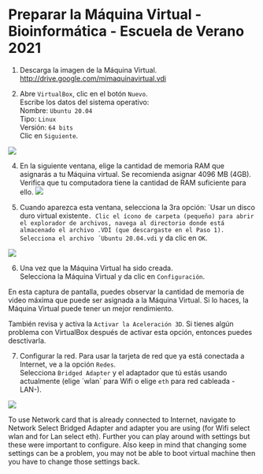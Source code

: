 # Preparar la Máquina Virtual - Bioinformática - Escuela de Verano 2021

1. Descarga la imagen de la Máquina Virtual.  
<http://drive.google.com/mimaquinavirtual.vdi>

2. Abre `VirtualBox`, clic en el botón `Nuevo`.\
Escribe los datos del sistema operativo:  
Nombre: `Ubuntu 20.04`  
Tipo: `Linux`  
Versión: `64 bits`  
Clic en `Siguiente`.

![](https://www.osboxes.org/wp-content/uploads/2014/09/ot/vbox-1.jpg)

4. En la siguiente ventana, elige la cantidad de memoria RAM que asignarás a tu Máquina virtual.
Se recomienda asignar 4096 MB (4GB). Verifica que tu computadora tiene la cantidad de RAM suficiente para ello.
![](https://www.osboxes.org/wp-content/uploads/2014/09/ot/vbox-2.jpg)

5. Cuando aparezca esta ventana, selecciona la 3ra opción: ´Usar un disco duro virtual existente`.
Clic el ícono de carpeta (pequeño) para abrir el explorador de archivos, navega al directorio donde está almacenado el archivo .VDI (que descargaste en el Paso 1).
Selecciona el archivo ´Ubuntu 20.04.vdi` y da clic en `OK`.

![](https://www.osboxes.org/wp-content/uploads/2014/09/ot/vbox-3.jpg)

6. Una vez que la Máquina Virtual ha sido creada.\
Selecciona la Máquina Virtual y da clic en `Configuración`.

En esta captura de pantalla, puedes observar la cantidad de memoria de video máxima que puede ser asignada a la Máquina Virtual. Si lo haces, la Máquina Virtual puede tener un mejor rendimiento.

También revisa y activa la `Activar la Aceleración 3D`. Si tienes algún problema con VirtualBox después de activar esta opción, entonces puedes desctivarla.


7. Configurar la red. Para usar la tarjeta de red que ya está conectada a Internet, ve a la opción `Redes`.\
Selecciona `Bridged Adapter` y el adaptador que tú estás usando actualmente (elige ´wlan´ para Wifi o elige `eth` para red cableada -LAN-).

![](https://www.osboxes.org/wp-content/uploads/2014/09/ot/vbox-5.jpg)


To use Network card that is already connected to Internet, navigate to Network
Select Bridged Adapter and adapter you are using (for Wifi select wlan and for Lan select eth).
Further you can play around with settings but these were important to configure. Also keep in mind that changing some settings can be a problem, you may not be able to boot virtual machine then you have to change those settings back.
